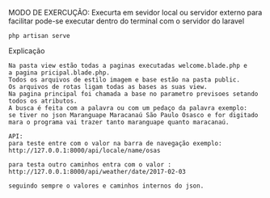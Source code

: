 MODO DE EXERCUÇÃO:
    Execurta em sevidor local ou servidor externo
    para facilitar pode-se executar dentro do terminal com o servidor do laravel

    php artisan serve

Explicação

    Na pasta view estão todas a paginas executadas welcome.blade.php e
    a pagina pricipal.blade.php.
    Todos os arquivos de estilo imagem e base estão na pasta public.
    Os arquivos de rotas ligam todas as bases as suas view.
    Na pagina principal foi chamada a base no parametro previsoes setando 
    todos os atributos.
    A busca é feita com a palavra ou com um pedaço da palavra exemplo:
    se tiver no json Maranguape Maracanaú São Paulo Osasco e for digitado 
    mara o programa vai trazer tanto maranguape quanto maracanaú.
    
    API:
    para teste entre com o valor na barra de navegação exemplo:
    http://127.0.0.1:8000/api/locale/name/osas

    para testa outro caminhos entra com o valor :
    http://127.0.0.1:8000/api/weather/date/2017-02-03

    seguindo sempre o valores e caminhos internos do json.